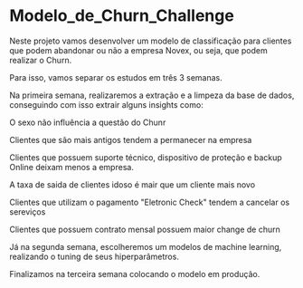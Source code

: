 # Modelo_de_Churn_Challenge

Neste projeto vamos desenvolver um modelo de classificação para clientes que podem abandonar ou não a empresa Novex, ou seja, que podem realizar o Churn.

Para isso, vamos separar os estudos em três 3 semanas. 

Na primeira semana, realizaremos a extração e a limpeza da base de dados, conseguindo com isso extrair alguns insights como:

  O sexo não influência a questão do Chunr

  Clientes que são mais antigos tendem a permanecer na empresa

  Clientes que possuem suporte técnico, dispositivo de proteção e backup Online deixam menos a empresa.

  A taxa de saida de clientes idoso é mair que um cliente mais novo

  Clientes que utilizam o pagamento "Eletronic Check" tendem a cancelar os sereviços

  Clientes que possuem contrato mensal possuem maior change de churn

  Já na segunda semana, escolheremos um modelos de machine learning, realizando o tuning de seus hiperparâmetros.

  Finalizamos na terceira semana colocando o modelo em produção.
